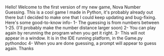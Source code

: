 Hello! Welcome to the first version of my new game, Nova Number Guessing. This is a cool game I made in Python, it's probably already out there but I decided to make one that I could keep updating and bug-fixing. Here's some good-to-know info- 1- The guessing is from numbers between 1-25. (I'll probably make the number distance larger soon) 2- You can play again by rerunning the program when you get it right. 3- This will not appear in a window. It is in the IDE running platform, in the Game.py pythondoc 4- When you are done guessing, a prompt will appear to guess again. Thanks
